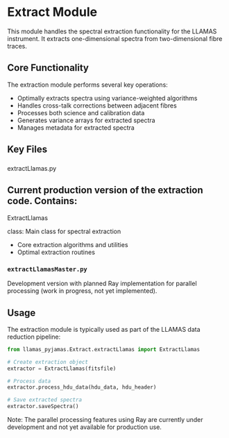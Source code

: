 
# Extract Module

This module handles the spectral extraction functionality for the LLAMAS instrument. It extracts one-dimensional spectra from two-dimensional fibre traces.

## Core Functionality

The extraction module performs several key operations:
- Optimally extracts spectra using variance-weighted algorithms
- Handles cross-talk corrections between adjacent fibres
- Processes both science and calibration data
- Generates variance arrays for extracted spectra
- Manages metadata for extracted spectra

## Key Files

### 

extractLlamas.py


Current production version of the extraction code. Contains:
- 

ExtractLlamas

 class: Main class for spectral extraction
- Core extraction algorithms and utilities
- Optimal extraction routines

### `extractLlamasMaster.py`
Development version with planned Ray implementation for parallel processing (work in progress, not yet implemented).

## Usage

The extraction module is typically used as part of the LLAMAS data reduction pipeline:

```python
from llamas_pyjamas.Extract.extractLlamas import ExtractLlamas

# Create extraction object
extractor = ExtractLlamas(fitsfile)

# Process data
extractor.process_hdu_data(hdu_data, hdu_header)

# Save extracted spectra
extractor.saveSpectra()
```

Note: The parallel processing features using Ray are currently under development and not yet available for production use.